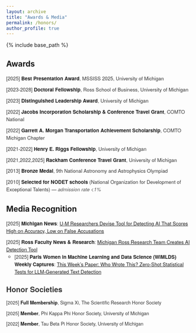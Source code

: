 ```yaml
---
layout: archive
title: "Awards & Media"
permalink: /honors/
author_profile: true
---
```


{% include base_path %}

<style>
  ul.custom-honors {
    list-style-type: none;
    padding-left: 0;
    font-size: 0.95em;
    font-family: 'Helvetica Neue', 'Segoe UI', sans-serif;
    color: #333;
  }

  ul.custom-honors li {
    margin-bottom: 0.75em;
    line-height: 1.5em;
  }

  ul.custom-honors li strong {
    color: #1a1a1a;
    font-weight: 600;
  }

  ul.custom-honors li em {
    color: #555;
  }
</style>


<h2>Awards</h2>
<ul class="custom-honors">
  <li>[2025] <strong>Best Presentation Award</strong>, MSSISS 2025, University of Michigan</li>
  <li>[2023-2028] <strong>Doctoral Fellowship</strong>, Ross School of Business, University of Michigan</li>
  <li>[2023] <strong>Distinguished Leadership Award</strong>, University of Michigan</li>
  <li>[2022] <strong>Jacobs Incorporation Scholarship & Conference Travel Grant</strong>, COMTO National</li>
  <li>[2022] <strong>Garrett A. Morgan Transportation Achievement Scholarship</strong>, COMTO Michigan Chapter</li>
  <li>[2021-2022] <strong>Henry E. Riggs Fellowship</strong>, University of Michigan</li>
  <li>[2021,2022,2025] <strong>Rackham Conference Travel Grant</strong>, University of Michigan</li>
  <li>[2013] <strong>Bronze Medal</strong>, 9th National Astronomy and Astrophysics Olympiad</li>
  <li>[2010] <strong>Selected for NODET schools</strong> (National Organization for Development of Exceptional Talents) — <em>admission rate &lt;1%</em></li>
</ul>

<h2>Media Recognition</h2>
<ul class="custom-honors">
<li> [2025] <strong>Michigan News</strong>: <a href="https://news.umich.edu/u-m-researchers-devise-tool-for-detecting-ai-that-scores-high-on-accuracy-low-on-false-accusations/" target="_blank" rel="noopener noreferrer">
  U-M Researchers Devise Tool for Detecting AI That Scores High on Accuracy, Low on False Accusations
</a>
<br />
<li> [2025] <strong>Ross Faculty News & Research</strong>:  <a href="https://michiganross.umich.edu/news/michigan-ross-research-team-creates-ai-detection-tool" target="_blank" rel="noopener noreferrer">
  Michigan Ross Research Team Creates AI Detection Tool
</a>
<br />
<ul>
  <li> [2025] <strong>Paris Women in Machine Learning and Data Science (WiMLDS) Weekly Captures</strong>: 
    <a href="https://www.linkedin.com/posts/wimldsparis_this-weeks-paper-who-wrote-this-zero-shot-activity-7285981721320161280-0rnK?utm_source=share&utm_medium=member_desktop&rcm=ACoAABXo1hIB_qHG8jNq08QIL0vjFy3vbOtWva4" 
       target="_blank" 
       rel="noopener noreferrer">
      This Week’s Paper: Who Wrote This? Zero-Shot Statistical Tests for LLM-Generated Text Detection
    </a>
    <br />
  </li>
</ul>


<h2>Honor Societies</h2>
<ul class="custom-honors">
   <li>[2025] <strong>Full Membership</strong>, Sigma Xi, The Scientific Research Honor Society</li>
   <li>[2025] <strong>Member</strong>, Phi Kappa Phi Honor Society, University of Michigan</li>
   <li> [2022] <strong>Member</strong>, Tau Beta Pi Honor Society, University of Michigan</li>
</ul>

